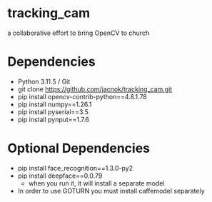 # tracking_cam
a collaborative effort to bring OpenCV to church

# Dependencies
- Python 3.11.5 / Git
- git clone https://github.com/jacnok/tracking_cam.git
- pip install opencv-contrib-python==4.8.1.78
- pip install numpy==1.26.1
- pip install pyserial==3.5
- pip install pynput==1.7.6

# Optional Dependencies
- pip install face_recognition==1.3.0-py2
- pip install deepface==0.0.79
    - when you run it, it will install a separate model
- In order to use GOTURN you must install caffemodel separately